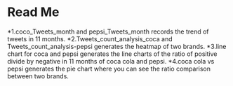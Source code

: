 # Read Me
*1.coco_Tweets_month and pepsi_Tweets_month records the trend of tweets in 11 months.
*2.Tweets_count_analysis_coca and Tweets_count_analysis-pepsi generates the heatmap of two brands.
*3.line chart for coca and pepsi generates the line charts of the ratio of positive divide by negative in 11 months of coca cola and pepsi.
*4.coca cola vs pepsi generates the pie chart where you can see the ratio comparison between two brands.


